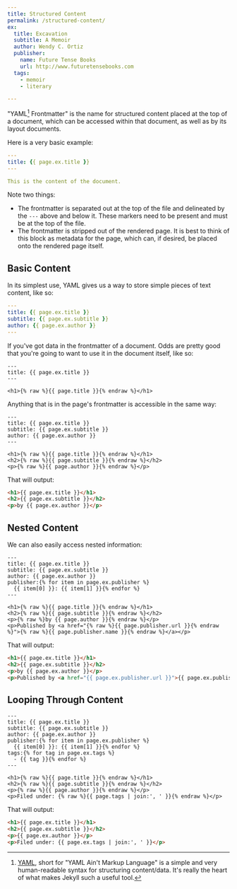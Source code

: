 ```yaml
---
title: Structured Content
permalink: /structured-content/
ex:
  title: Excavation
  subtitle: A Memoir
  author: Wendy C. Ortiz
  publisher:
    name: Future Tense Books
    url: http://www.futuretensebooks.com
  tags:
    - memoir
    - literary

---
```


"YAML[^yaml] Frontmatter" is the name for structured content placed at the top of a document, which can be accessed within that document, as well as by its layout documents.

Here is a very basic example:

```yaml
---
title: {{ page.ex.title }}
---

This is the content of the document.
```

Note two things:

* The frontmatter is separated out at the top of the file and delineated by the `---` above and below it. These markers need to be present and must be at the top of the file.
* The frontmatter is stripped out of the rendered page. It is best to think of this block as metadata for the page, which can, if desired, be placed onto the rendered page itself.


Basic Content
-------------

In its simplest use, YAML gives us a way to store simple pieces of text content, like so:

```yaml
---
title: {{ page.ex.title }}
subtitle: {{ page.ex.subtitle }}
author: {{ page.ex.author }}
---
```

[^yaml]: [YAML](http://www.yaml.org), short for "YAML Ain't Markup Language" is a simple and very human-readable syntax for structuring content/data. It's really the heart of what makes Jekyll such a useful tool.


If you've got data in the frontmatter of a document. Odds are pretty good that you're going to want to use it in the document itself, like so:

```liquid
---
title: {{ page.ex.title }}
---

<h1>{% raw %}{{ page.title }}{% endraw %}</h1>
```

Anything that is in the page's frontmatter is accessible in the same way:

```liquid
---
title: {{ page.ex.title }}
subtitle: {{ page.ex.subtitle }}
author: {{ page.ex.author }}
---

<h1>{% raw %}{{ page.title }}{% endraw %}</h1>
<h2>{% raw %}{{ page.subtitle }}{% endraw %}</h2>
<p>{% raw %}{{ page.author }}{% endraw %}</p>
```

That will output:

```html
<h1>{{ page.ex.title }}</h1>
<h2>{{ page.ex.subtitle }}</h2>
<p>by {{ page.ex.author }}</p>
```


Nested Content
--------------

We can also easily access nested information:

```liquid
---
title: {{ page.ex.title }}
subtitle: {{ page.ex.subtitle }}
author: {{ page.ex.author }}
publisher:{% for item in page.ex.publisher %}
  {{ item[0] }}: {{ item[1] }}{% endfor %}
---

<h1>{% raw %}{{ page.title }}{% endraw %}</h1>
<h2>{% raw %}{{ page.subtitle }}{% endraw %}</h2>
<p>{% raw %}by {{ page.author }}{% endraw %}</p>
<p>Published by <a href="{% raw %}{{ page.publisher.url }}{% endraw %}">{% raw %}{{ page.publisher.name }}{% endraw %}</a></p>
```

That will output:

```html
<h1>{{ page.ex.title }}</h1>
<h2>{{ page.ex.subtitle }}</h2>
<p>by {{ page.ex.author }}</p>
<p>Published by <a href="{{ page.ex.publisher.url }}">{{ page.ex.publisher.name }}</a></p>
```




Looping Through Content
-----------------------

```liquid
---
title: {{ page.ex.title }}
subtitle: {{ page.ex.subtitle }}
author: {{ page.ex.author }}
publisher:{% for item in page.ex.publisher %}
  {{ item[0] }}: {{ item[1] }}{% endfor %}
tags:{% for tag in page.ex.tags %}
  - {{ tag }}{% endfor %}
---

<h1>{% raw %}{{ page.title }}{% endraw %}</h1>
<h2>{% raw %}{{ page.subtitle }}{% endraw %}</h2>
<p>{% raw %}{{ page.author }}{% endraw %}</p>
<p>Filed under: {% raw %}{{ page.tags | join:', ' }}{% endraw %}</p>
```

That will output:

```html
<h1>{{ page.ex.title }}</h1>
<h2>{{ page.ex.subtitle }}</h2>
<p>{{ page.ex.author }}</p>
<p>Filed under: {{ page.ex.tags | join:', ' }}</p>
```
